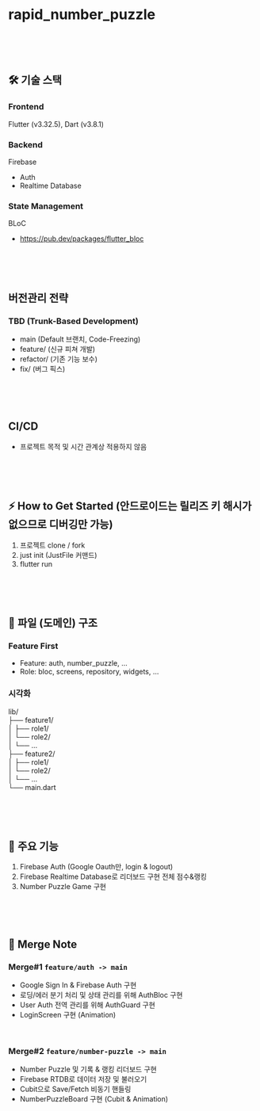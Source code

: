 # rapid_number_puzzle

<br>
<br>
<br>

## 🛠 기술 스택
### Frontend
Flutter (v3.32.5), Dart (v3.8.1)
  
### Backend
Firebase
- Auth
- Realtime Database
  
### State Management
BLoC
- https://pub.dev/packages/flutter_bloc

<br>
<br>
<br>

## 버전관리 전략
### TBD (Trunk-Based Development)
- main (Default 브랜치, Code-Freezing)
- feature/ (신규 피쳐 개발)
- refactor/ (기존 기능 보수)
- fix/ (버그 픽스)

<br>
<br>
<br>

## CI/CD
- 프로젝트 목적 및 시간 관계상 적용하지 않음

<br>
<br>
<br>

## ⚡️ How to Get Started (안드로이드는 릴리즈 키 해시가 없으므로 디버깅만 가능)
1. 프로젝트 clone / fork
2. just init (JustFile 커맨드)
3. flutter run

<br>
<br>
<br>

## 📁 파일 (도메인) 구조
### Feature First
- Feature: auth, number_puzzle, ...
- Role: bloc, screens, repository, widgets, ...
  
### 시각화
lib/  
├── feature1/  
│   ├── role1/  
│   └── role2/  
│   └── ...  
├── feature2/  
│   ├── role1/  
│   └── role2/  
│   └── ...  
└── main.dart

<br>
<br>
<br>

## 🚀 주요 기능
1. Firebase Auth (Google Oauth만, login & logout)
2. Firebase Realtime Database로 리더보드 구현
   전체 점수&랭킹
3. Number Puzzle Game 구현

<br>
<br>
<br>

## 🎯 Merge Note
### Merge#1 `feature/auth -> main`
- Google Sign In & Firebase Auth 구현
- 로딩/에러 분기 처리 및 상태 관리를 위해 AuthBloc 구현
- User Auth 전역 관리를 위해 AuthGuard 구현
- LoginScreen 구현 (Animation)
<br>

### Merge#2 `feature/number-puzzle -> main`
- Number Puzzle 및 기록 & 랭킹 리더보드 구현
- Firebase RTDB로 데이터 저장 및 불러오기
- Cubit으로 Save/Fetch 비동기 핸들링
- NumberPuzzleBoard 구현 (Cubit & Animation)

